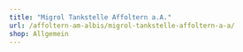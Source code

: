 ```yaml
---
title: "Migrol Tankstelle Affoltern a.A."
url: /affoltern-am-albis/migrol-tankstelle-affoltern-a-a/
shop: Allgemein
---
```

